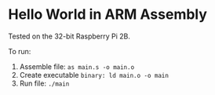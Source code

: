# Hello World in ARM Assembly
Tested on the 32-bit Raspberry Pi 2B.

To run:
1. Assemble file: `as main.s -o main.o`
2. Create executable `binary: ld main.o -o main`
3. Run file: `./main`
